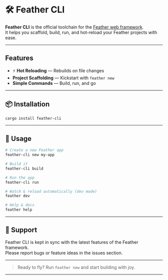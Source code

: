 # 🛠️ Feather CLI

**Feather CLI** is the official toolchain for the [Feather web framework](https://crates.io/crates/feather).  
It helps you scaffold, build, run, and hot-reload your Feather projects with ease.

---

## Features

- ⚡ **Hot Reloading** — Rebuilds on file changes
-  **Project Scaffolding** — Kickstart with `feather new`
-  **Simple Commands** — Build, run, and go

---

## 📦 Installation

```bash
cargo install feather-cli
```

---

## 🚀 Usage

```bash
# Create a new Feather app
feather-cli new my-app

# Build it
feather-cli build

# Run the app
feather-cli run

# Watch & reload automatically (dev mode)
feather dev

# Help & docs
feather help
```

---

## 🤝 Support

Feather CLI is kept in sync with the latest features of the Feather framework.  
Please report bugs or feature ideas in the issues section.

---

> Ready to fly? Run `feather new` and start building with joy.

---
